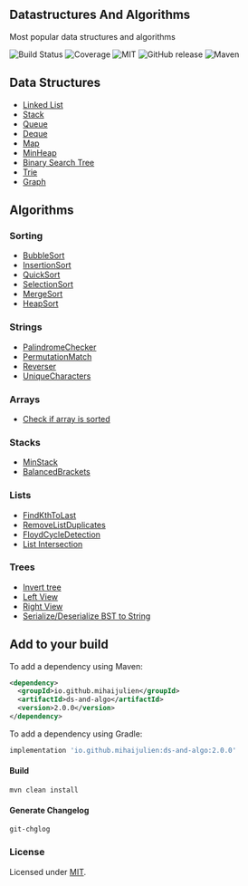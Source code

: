 ## Datastructures And Algorithms
Most popular data structures and algorithms

![Build Status](https://travis-ci.com/mihaijulien/datastructures-algorithms.svg?branch=main)
![Coverage](https://img.shields.io/codecov/c/github/mihaijulien/datastructures-algorithms)
![MIT](https://img.shields.io/github/license/mihaijulien/datastructures-algorithms)
![GitHub release](https://img.shields.io/github/v/release/mihaijulien/datastructures-algorithms)
![Maven](https://img.shields.io/maven-central/v/io.github.mihaijulien/ds-and-algo)

## Data Structures

* [Linked List](https://github.com/mihaijulien/datastructures-algorithms/blob/main/src/main/java/io/github/mihaijulien/datastructures/LinkedList.java)
* [Stack](https://github.com/mihaijulien/datastructures-algorithms/blob/main/src/main/java/io/github/mihaijulien/datastructures/Stack.java)
* [Queue](https://github.com/mihaijulien/datastructures-algorithms/blob/main/src/main/java/io/github/mihaijulien/datastructures/Queue.java)
* [Deque](https://github.com/mihaijulien/datastructures-algorithms/blob/main/src/main/java/io/github/mihaijulien/datastructures/Deque.java)
* [Map](https://github.com/mihaijulien/datastructures-algorithms/blob/main/src/main/java/io/github/mihaijulien/datastructures/Map.java)
* [MinHeap](https://github.com/mihaijulien/datastructures-algorithms/blob/main/src/main/java/io/github/mihaijulien/datastructures/MinHeap.java)
* [Binary Search Tree](https://github.com/mihaijulien/datastructures-algorithms/blob/main/src/main/java/io/github/mihaijulien/datastructures/BinarySearchTree.java)
* [Trie](https://github.com/mihaijulien/datastructures-algorithms/blob/main/src/main/java/io/github/mihaijulien/datastructures/Trie.java)
* [Graph](https://github.com/mihaijulien/datastructures-algorithms/blob/main/src/main/java/io/github/mihaijulien/datastructures/Graph.java)

## Algorithms
### Sorting
* [BubbleSort](https://github.com/mihaijulien/datastructures-algorithms/tree/main/src/main/java/io/github/mihaijulien/algorithms/sorting/BubbleSort.java)
* [InsertionSort](https://github.com/mihaijulien/datastructures-algorithms/tree/main/src/main/java/io/github/mihaijulien/algorithms/sorting/InsertionSort.java)
* [QuickSort](https://github.com/mihaijulien/datastructures-algorithms/tree/main/src/main/java/io/github/mihaijulien/algorithms/sorting/QuickSort.java)
* [SelectionSort](https://github.com/mihaijulien/datastructures-algorithms/tree/main/src/main/java/io/github/mihaijulien/algorithms/sorting/SelectionSort.java)
* [MergeSort](https://github.com/mihaijulien/datastructures-algorithms/blob/main/src/main/java/io/github/mihaijulien/algorithms/sorting/MergeSort.java)
* [HeapSort](https://github.com/mihaijulien/datastructures-algorithms/blob/main/src/main/java/io/github/mihaijulien/algorithms/sorting/HeapSort.java)
### Strings
* [PalindromeChecker](https://github.com/mihaijulien/datastructures-algorithms/blob/main/src/main/java/io/github/mihaijulien/algorithms/strings/PalindromeChecker.java)
* [PermutationMatch](https://github.com/mihaijulien/datastructures-algorithms/blob/main/src/main/java/io/github/mihaijulien/algorithms/strings/PermutationMatch.java)
* [Reverser](https://github.com/mihaijulien/datastructures-algorithms/blob/main/src/main/java/io/github/mihaijulien/algorithms/strings/Reverser.java)
* [UniqueCharacters](https://github.com/mihaijulien/datastructures-algorithms/blob/main/src/main/java/io/github/mihaijulien/algorithms/strings/UniqueCharacters.java)

### Arrays
* [Check if array is sorted](https://github.com/mihaijulien/datastructures-algorithms/blob/main/src/main/java/io/github/mihaijulien/algorithms/arrays/ArraySorted.java)

### Stacks
* [MinStack](https://github.com/mihaijulien/datastructures-algorithms/blob/main/src/main/java/io/github/mihaijulien/algorithms/stacks/MinStack.java)
* [BalancedBrackets](https://github.com/mihaijulien/datastructures-algorithms/blob/main/src/main/java/io/github/mihaijulien/algorithms/stacks/BalancedBrackets.java)

### Lists
* [FindKthToLast](https://github.com/mihaijulien/datastructures-algorithms/blob/main/src/main/java/io/github/mihaijulien/algorithms/lists/FindKthToLast.java)
* [RemoveListDuplicates](https://github.com/mihaijulien/datastructures-algorithms/blob/main/src/main/java/io/github/mihaijulien/algorithms/lists/RemoveListDuplicates.java)
* [FloydCycleDetection](https://github.com/mihaijulien/datastructures-algorithms/blob/main/src/main/java/io/github/mihaijulien/algorithms/lists/FloydCycleDetection.java)
* [List Intersection](https://github.com/mihaijulien/datastructures-algorithms/blob/main/src/main/java/io/github/mihaijulien/algorithms/lists/ListIntersection.java)

### Trees
* [Invert tree](https://github.com/mihaijulien/datastructures-algorithms/blob/main/src/main/java/io/github/mihaijulien/algorithms/trees/InvertTree.java)
* [Left View](https://github.com/mihaijulien/datastructures-algorithms/blob/main/src/main/java/io/github/mihaijulien/algorithms/trees/LeftView.java)
* [Right View](https://github.com/mihaijulien/datastructures-algorithms/blob/main/src/main/java/io/github/mihaijulien/algorithms/trees/RightView.java)
* [Serialize/Deserialize BST to String](https://github.com/mihaijulien/datastructures-algorithms/blob/main/src/main/java/io/github/mihaijulien/algorithms/trees/Codec.java)

## Add to your build

To add a dependency using Maven:
```xml
<dependency>
  <groupId>io.github.mihaijulien</groupId>
  <artifactId>ds-and-algo</artifactId>
  <version>2.0.0</version>
</dependency>
```

To add a dependency using Gradle:
```groovy
implementation 'io.github.mihaijulien:ds-and-algo:2.0.0'
```

#### Build

`mvn clean install`

#### Generate Changelog
`git-chglog`

### License

Licensed under [MIT](https://github.com/mihaijulien/datastructures-algorithms/blob/main/LICENSE).